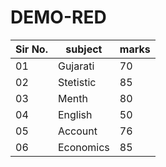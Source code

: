 # DEMO-RED
|Sir No.| subject | marks
|-|-|-|
| 01 | Gujarati | 70 |
| 02 | Stetistic | 85 |
| 03 | Menth | 80 |
| 04 | English | 50 |
| 05 | Account | 76 |
| 06 | Economics | 85 |
